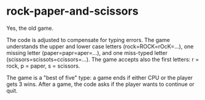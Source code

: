 # rock-paper-and-scissors
Yes, the old game.

The code is adjusted to compensate for typing errors. The game understands the upper and lower case letters (rock=ROCK=rOcK=...), one missing letter (paper=papr=aper=...), and one miss-typed letter (scissors=scissots=ccissors=...). The game accepts also the first letters: r = rock, p = paper, s = scissors.

The game is a "best of five" type: a game ends if either CPU or the player gets 3 wins. After a game, the code asks if the player wants to continue or quit.
